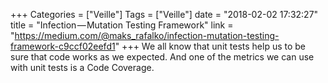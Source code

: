 +++
Categories = ["Veille"]
Tags = ["Veille"]
date = "2018-02-02 17:32:27"
title = "Infection — Mutation Testing Framework"
link = "https://medium.com/@maks_rafalko/infection-mutation-testing-framework-c9ccf02eefd1"
+++
We all know that unit tests help us to be sure that code works as we expected. And one of the metrics we can use with unit tests is a Code Coverage.